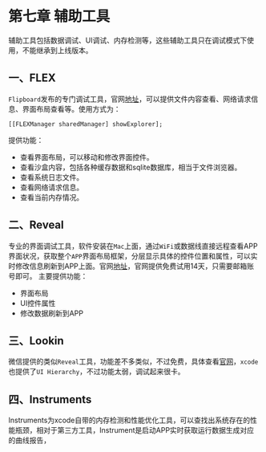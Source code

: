 # 第七章 辅助工具

辅助工具包括数据调试、UI调试、内存检测等，这些辅助工具只在调试模式下使用，不能继承到上线版本。

## 一、FLEX

`Flipboard`发布的专门调试工具，官网[地址](https://github.com/Flipboard/FLEX)，可以提供文件内容查看、网络请求信息、界面布局查看等。使用方式为：

```
[[FLEXManager sharedManager] showExplorer];
```

提供功能：
* 查看界面布局，可以移动和修改界面控件。
* 查看沙盒内容，包括各种缓存数据和sqlite数据库，相当于文件浏览器。
* 查看系统日志文件。
* 查看网络请求信息。
* 查看当前内存情况。

## 二、Reveal

专业的界面调试工具，软件安装在`Mac`上面，通过`WiFi`或数据线直接远程查看APP界面状况，获取整个`APP`界面布局框架，分层显示具体的控件位置和属性，可以实时修改信息刷新到APP上面。官网[地址](https://revealapp.com/)，官网提供免费试用14天，只需要邮箱账号即可。
主要提供功能：
* 界面布局
* UI控件属性
* 修改数据刷新到APP

## 三、Lookin

微信提供的类似`Reveal`工具，功能差不多类似，不过免费，具体查看[官网](https://lookin.work/)，`xcode`也提供了`UI Hierarchy`，不过功能太弱，调试起来很卡。

## 四、Instruments

Instruments为xcode自带的内存检测和性能优化工具，可以查找出系统存在的性能瓶颈，相对于第三方工具，Instrument是启动APP实时获取运行数据生成对应的曲线报告，
